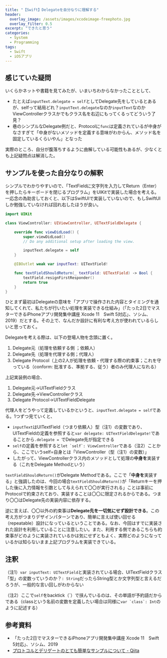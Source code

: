 ```yaml
---
title: "【Swift】Delegateを自分なりに理解する"
header:
  overlay_image: /assets/images/xcodeimage-freephoto.jpg
  overlay_filter: 0.5
excerpt: "できたと思う"
categories:
  - System
  - Programming
tags:
  - Swift
  - iOSアプリ
---
```


## 感じていた疑問

いくらかネットや書籍を見てみたが、いまいちわからなかったこととして、

- たとえば`inputText.delegate = self`としてDelegate先をしているとあるが、selfって結局どれ？`inputText.delegate`なのか`inputText`なのかViewControllerクラスかでもクラス名を右辺にもってくるってどういう了見？
- 巷のシンプルなDelegate例だと、Protocolに`func`は定義されているが中身がなさすぎて「中身がないメソッドを定義する意味がわからん、メソッド名を固定しているくらいやん」となった

実際のところ、自分が腹落ちするように曲解している可能性もあるが、少なくとも上記疑問点は解消した。

## サンプルを使った自分なりの解釈

シンプルでわかりやすいので、「TextFieldに文字列を入力してReturn（Enter）を押したらキーボードを閉じるプログラム」をUIKitで実装した場合を考える。一応念の為助言しておくと、以下はSwiftUIで実装していないので、もしSwiftUIしか勉強していなければ回れ右したほうが良い。

```swift
import UIKit

class ViewController: UIViewController, UITextFieldDelegate {

    override func viewDidLoad() {
        super.viewDidLoad()
        // Do any additional setup after loading the view.

        inputText.delegate = self
    }

    @IBOutlet weak var inputText: UITextField!

    func textFieldShouldReturn(_ textField: UITextField) -> Bool {
        textField.resignFirstResponder()
        return true
    }
}
```

ひとまず最初はDelegateの意味を「アプリで操作された内容とタイミングを通知してくれて、私たちが行いたい処理を実装できる仕組み」（「たった2日でマスターできるiPhoneアプリ開発集中講座 Xcode 11　Swift 5対応」、ソシム、2019）だとする。その上で、なんだか設計に有利な考え方が使われているらしいと思っておく。

Delegateを考える際は、以下の登場人物を念頭に置く。

1. Delegate元（処理を依頼する側 ；依頼人）
2. Delegate先（処理を代理する側；代理人）
3. Delegate Protocol（上の2人が処理を依頼・代理する際の約束事；これを守っている（conform: 批准する、準拠する、従う）者のみ代理人になれる）

上記実装例の場合、

1. Delegate元→UITextFieldクラス
2. Delegate先→ViewControllerクラス
3. Delegate Protocol→UITextFieldDelegate

代理人をどうやって定義しているかというと、`inputText.delegate = self`である。1つずつ見ていくと、

- `inputText`はUITextField（つまり依頼人）型（注1）の変数であり、UITextFieldの定義を参照すると`var delegate: UITextFieldDelegate!`であることから`.delegate = `でDelegate先が指定できる
- `self`の定義を参照すると``let `self`: ViewController``である（注2）ことから、ここでいうself=自身とは「ViewController（型（注1）の変数）」
- したがって、ViewControllerクラス内のメソッドとして処理の**中身を**実装する（これをDelegate Methodという）

`textFieldShouldReturn()`がDelegate Methodである。ここで「**中身を**実装する」と強調したのは、今回の場合`textFieldShouldReturn()`が「Returnキーを押した後に入力情報を引数として与えられて〇〇が実行される」ことは事前にProtocolで約束されており、実装することは〇〇に限定されるからである。つまり〇〇はDelegate先の実装内容に依存する。

逆に言えば、〇〇以外の約束事は**Delegate先を一切気にせず設計できる**。この考え方がつまりデザインパターンであり、簡単に言えば使い回せる（repeatable）設計になっているということである。なお、今回はすでに実装された設計を利用していることに注意したい。また、利用する側であるこちらも約束事がどのように実装されているかは気にせずともよく、実際どのようになっているかは知らないまま上記プログラムを実装できている。

## 注釈

（注1）`var inputText: UITextField`と実装されている場合、UITextFieldクラス「型」の変数っていうのか？`: String`だったらString型とか文字列型と言えるだろうが、一般的な言い回しがわからない

（注2）ここで`self`をbacktick（\`）で挟んでいるのは、その単語が予約語だからである（classという名前の変数を定義したい場合は同様に``var `class`: Int``のように記述する）

## 参考資料

- 「たった2日でマスターできるiPhoneアプリ開発集中講座 Xcode 11　Swift 5対応」、ソシム、2019
- [プロトコルとデリゲートのとても簡単なサンプルについて - Qiita](https://qiita.com/mochizukikotaro/items/a5bc60d92aa2d6fe52ca)
